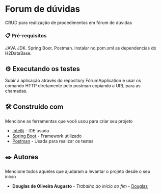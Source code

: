 # Forum de dúvidas
CRUD para realização de procedimentos em fórum de dúvidas

### 📋 Pré-requisitos

JAVA JDK.
Spring Boot.
Postman.
Instalar no pom.xml as dependencias do H2DataBase.


## ⚙️ Executando os testes

Subir a aplicação através do repository FórumApplication e usar os comando HTTP diretamente pelo postman copiando a URL para as chamadas.


## 🛠️ Construído com

Mencione as ferramentas que você usou para criar seu projeto

* [Intellij](https://www.jetbrains.com/pt-br/idea/) - IDE usada
* [Spring Boot](https://start.spring.io/) - Framework utilizado
* [Postman](https://www.postman.com/) - Usada para realizar os testes

## ✒️ Autores

Mencione todos aqueles que ajudaram a levantar o projeto desde o seu início

* **Douglas de Oliveira Augusto** - *Trabalho do inicio ao fim* - [Douglas](https://github.com/doujass)
